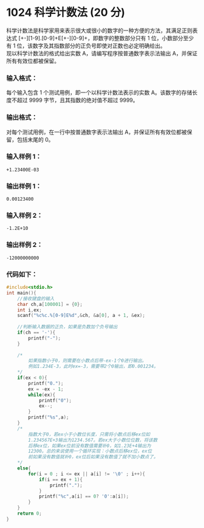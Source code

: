 # 1024 科学计数法 (20 分)
科学计数法是科学家用来表示很大或很小的数字的一种方便的方法，其满足正则表达式 [+-][1-9].[0-9]+E[+-][0-9]+，即数字的整数部分只有 1 位，小数部分至少有 1 位，该数字及其指数部分的正负号即使对正数也必定明确给出。<br>
现以科学计数法的格式给出实数 A，请编写程序按普通数字表示法输出 A，并保证所有有效位都被保留。
### 输入格式：
每个输入包含 1 个测试用例，即一个以科学计数法表示的实数 A。该数字的存储长度不超过 9999 字节，且其指数的绝对值不超过 9999。
### 输出格式：
对每个测试用例，在一行中按普通数字表示法输出 A，并保证所有有效位都被保留，包括末尾的 0。
### 输入样例 1：
```
+1.23400E-03
```
### 输出样例 1：
```
0.00123400
```
### 输入样例 2：
```
-1.2E+10
```
### 输出样例 2：
```
-12000000000
```
### 代码如下：
```c
#include<stdio.h>
int main(){
    //接收键盘的输入
    char ch,a[100001] = {0};
    int i,ex;
    scanf("%c%c.%[0-9]E%d",&ch, &a[0], a + 1, &ex);
    
    //判断输入数据的正负，如果是负数加个负号输出 
    if(ch == '-'){
        printf("-");
    }
    
    /*
        如果指数小于0，则需要在小数点后带-ex-1个0进行输出。
        例如1.234E-3，此时ex=-3，需要带2个0输出，即0.001234。 
    */ 
    if(ex < 0){
        printf("0.");
        ex = -ex - 1;
        while(ex){
            printf("0");
            ex--;
        }
        printf("%s",a);
    } 
    /*
        指数大于0，若ex小于小数位长度，只需将小数点后移ex位如
        1.234567E+3输出为1234.567。若ex大于小数位位数，将该数
        后移ex位，如果ex位前没有数值需要补0，如1.23E+4输出为
        12300。总的来说使用一个循环实现：小数点后移ex位，ex位
        前如果没有数值就补0，ex位后如果没有数值了就不加小数点了。 
    */
    else{
        for(i = 0 ; i <= ex || a[i] != '\0' ; i++){
            if(i == ex + 1){
                printf(".");
            }
            printf("%c",a[i] == 0? '0':a[i]);
        }
    } 
    return 0;
}
```